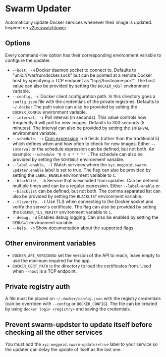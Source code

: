 # Swarm Updater

Automatically update Docker services whenever their image is updated. Inspired on [v2tec/watchtower](https://github.com/v2tec/watchtower)

## Options

Every command-line option has their corresponding environment variable to configure the updater.

* `--host, -H` Docker daemon socket to connect to. Defaults to "unix:///var/run/docker.sock" but can be pointed at a remote Docker host by specifying a TCP endpoint as "tcp://hostname:port". The host value can also be provided by setting the `DOCKER_HOST` environment variable.
* `--config, -c` Docker client configuration path. In this directory goes a `config.json` file with the credentials of the private registries. Defaults to `~/.docker`.The path value can also be provided by setting the `DOCKER_CONFIG` environment variable.
* `--interval, -i` Poll interval (in seconds). This value controls how frequently it will poll for new images. Defaults to 300 seconds (5 minutes). The interval can also be provided by setting the `INTERVAL` environment variable.
* `--schedule, -s` [Cron expression](https://godoc.org/github.com/robfig/cron#hdr-CRON_Expression_Format) in 6 fields (rather than the traditional 5) which defines when and how often to check for new images. Either `--interval` or the schedule expression can be defined, but not both. An example: `--schedule "0 0 4 * * *" `. The schedule can also be provided by setting the `SCHEDULE` environment variable.
* `--label-enable, -l` Watch services where the `xyz.megpoid.swarm-updater.enable` label is set to true. The flag can also be provided by setting the `LABEL_ENABLE` environment variable to `1`.
* `--blacklist, -b` Service that is excluded from updates. Can be defined multiple times and can be a regular expression. Either `--label-enable` or `--blacklist` can be defined, but not both. The comma separated list can also be provided by setting the `BLACKLIST` environment variable.
* `--tlsverify, -t` Use TLS when connecting to the Docker socket and verify the server's certificate. The flag can also be provided by setting the `DOCKER_TLS_VERIFY` environment variable to `1`.
* `--debug, -d` Enables debug logging. Can also be enabled by setting the `DEBUG=1` environment variable.
* `--help, -h` Show documentation about the supported flags.

## Other environment variables

* `DOCKER_API_VERSION`to set the version of the API to reach, leave empty to use the minimum required for the app.
* `DOCKER_CERT_PATH` is the directory to load the certificates from. Used when `--host` is a TCP endpoint.

## Private registry auth

A file must be placed on `~/.docker/config.json` with the registry credentials (can be overriden with `--config` or `DOCKER_CONFIG`). The file can be created by using `docker login <registry>` and saving the credentials.

## Prevent swarm-updster to update itself before checking all the other services

You must add the `xyz.megpoid.swarm-updater=true` label to your service so the updater can delay the update of itself as the last one.
